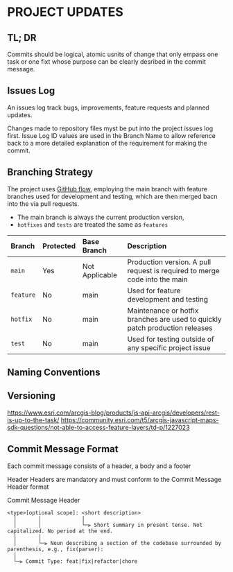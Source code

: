 # PROJECT UPDATES

## TL; DR

Commits should be logical, atomic usnits of change that only empass one task or one fixt whose purpose can be clearly desribed in the commit message. 

## Issues Log
An issues log track bugs, improvements, feature requests and planned updates. 

Changes made to repository files myst be put into the project issues log first. Issue Log ID values are used in the Branch Name to allow reference back to a more detailed explanation of the requirement for making the commit. 

## Branching Strategy
The project uses [GitHub flow](https://docs.github.com/en/get-started/quickstart/github-flow), employing the main branch with feature branches used for development and testing, which are then merged bacn into the via pull requests. 

 - The main branch is always the current production version,
 - ```hotfixes``` and ```tests``` are treated the same as ```features```

| Branch        | Protected | Base Branch    | Description                                                                  |
|:--------------|:----------|:---------------|:-----------------------------------------------------------------------------|
| ```main```    | Yes       | Not Applicable | Production version. A pull request is required to merge code into the main   |
| ```feature``` | No        | main           | Used for feature development and testing                                     |
| ```hotfix```  | No        | main           | Maintenance or hotfix branches are used to quickly patch production releases |
| ```test```    | No        | main           | Used for testing outside of any specific project issue                       |

## Naming Conventions

## Versioning


https://www.esri.com/arcgis-blog/products/js-api-arcgis/developers/rest-is-up-to-the-task/
https://community.esri.com/t5/arcgis-javascript-maps-sdk-questions/not-able-to-access-feature-layers/td-p/1227023

## Commit Message Format

Each commit message consists of a header, a body and a footer 

Header
Headers are mandatory and must conform to the Commit Message Header format


Commit Message Header
```
<type>[optional scope]: <short description>
  │       │             │
  │       │             └─⫸ Short summary in present tense. Not capitalized. No period at the end.
  │       │
  │       └─⫸ Noun describing a section of the codebase surrounded by parenthesis, e.g., fix(parser):
  │
  └─⫸ Commit Type: feat|fix|refactor|chore
```



